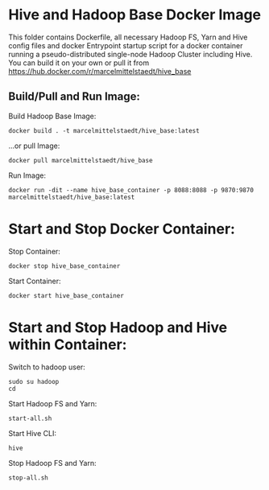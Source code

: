 # Hive and Hadoop Base Docker Image
This folder contains Dockerfile, all necessary Hadoop FS, Yarn and Hive config files and docker Entrypoint startup script for a docker container running a pseudo-distributed single-node Hadoop Cluster including Hive. You can build it on your own or pull it from https://hub.docker.com/r/marcelmittelstaedt/hive_base

## Build/Pull and Run Image:

Build Hadoop Base Image:
```
docker build . -t marcelmittelstaedt/hive_base:latest
```

...or pull Image:
```
docker pull marcelmittelstaedt/hive_base
```

Run Image:
```
docker run -dit --name hive_base_container -p 8088:8088 -p 9870:9870 marcelmittelstaedt/hive_base:latest
```

# Start and Stop Docker Container:
Stop Container:
```
docker stop hive_base_container
```

Start Container:
```
docker start hive_base_container
```

# Start and Stop Hadoop and Hive within Container:
Switch to hadoop user:
```
sudo su hadoop
cd
```

Start Hadoop FS and Yarn:
```
start-all.sh
```

Start Hive CLI:
```
hive
```

Stop Hadoop FS and Yarn:
```
stop-all.sh
```
